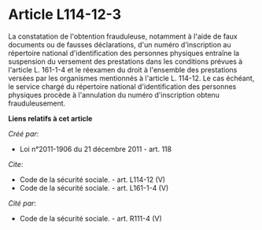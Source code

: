 # Article L114-12-3

La constatation de l'obtention frauduleuse, notamment à l'aide de faux documents ou de fausses déclarations, d'un numéro
d'inscription au répertoire national d'identification des personnes physiques entraîne la suspension du versement des
prestations dans les conditions prévues à l'article L. 161-1-4 et le réexamen du droit à l'ensemble des prestations versées
par les organismes mentionnés à l'article L. 114-12. Le cas échéant, le service chargé du répertoire national
d'identification des personnes physiques procède à l'annulation du numéro d'inscription obtenu frauduleusement.

**Liens relatifs à cet article**

_Créé par_:

  - Loi n°2011-1906 du 21 décembre 2011 - art. 118

_Cite_:

  - Code de la sécurité sociale. - art. L114-12 (V)
  - Code de la sécurité sociale. - art. L161-1-4 (V)

_Cité par_:

  - Code de la sécurité sociale. - art. R111-4 (V)
